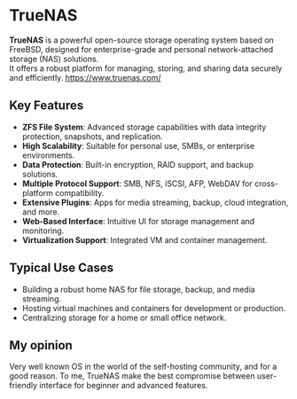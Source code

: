 # TrueNAS

**TrueNAS** is a powerful open-source storage operating system based on FreeBSD, designed for enterprise-grade and personal network-attached storage (NAS) solutions.  
It offers a robust platform for managing, storing, and sharing data securely and efficiently. https://www.truenas.com/

## Key Features
- **ZFS File System**: Advanced storage capabilities with data integrity protection, snapshots, and replication.
- **High Scalability**: Suitable for personal use, SMBs, or enterprise environments.
- **Data Protection**: Built-in encryption, RAID support, and backup solutions.
- **Multiple Protocol Support**: SMB, NFS, iSCSI, AFP, WebDAV for cross-platform compatibility.
- **Extensive Plugins**: Apps for media streaming, backup, cloud integration, and more.
- **Web-Based Interface**: Intuitive UI for storage management and monitoring.
- **Virtualization Support**: Integrated VM and container management.

## Typical Use Cases
- Building a robust home NAS for file storage, backup, and media streaming.
- Hosting virtual machines and containers for development or production.
- Centralizing storage for a home or small office network.

## My opinion
Very well known OS in the world of the self-hosting community, and for a good reason. To me, TrueNAS make the best compromise between user-friendly interface for beginner and advanced features.